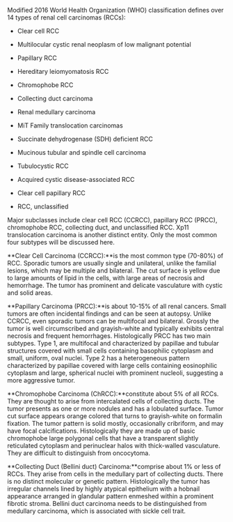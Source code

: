 Modified 2016 World Health Organization (WHO) classification defines over 14 types of renal cell carcinomas (RCCs):

- Clear cell RCC

- Multilocular cystic renal neoplasm of low malignant potential

- Papillary RCC

- Hereditary leiomyomatosis RCC

- Chromophobe RCC

- Collecting duct carcinoma

- Renal medullary carcinoma

- MiT Family translocation carcinomas

- Succinate dehydrogenase (SDH) deficient RCC

- Mucinous tubular and spindle cell carcinoma

- Tubulocystic RCC

- Acquired cystic disease-associated RCC

- Clear cell papillary RCC

- RCC, unclassified

Major subclasses include clear cell RCC (CCRCC), papillary RCC (PRCC), chromophobe RCC, collecting duct, and unclassified RCC. Xp11 translocation carcinoma is another distinct entity. Only the most common four subtypes will be discussed here.

**Clear Cell Carcinoma (CCRCC):**is the most common type (70-80%) of RCC. Sporadic tumors are usually single and unilateral, unlike the familial lesions, which may be multiple and bilateral. The cut surface is yellow due to large amounts of lipid in the cells, with large areas of necrosis and hemorrhage. The tumor has prominent and delicate vasculature with cystic and solid areas.

**Papillary Carcinoma (PRCC):**is about 10-15% of all renal cancers. Small tumors are often incidental findings and can be seen at autopsy. Unlike CCRCC, even sporadic tumors can be multifocal and bilateral. Grossly the tumor is well circumscribed and grayish-white and typically exhibits central necrosis and frequent hemorrhages. Histologically PRCC has two main subtypes. Type 1, are multifocal and characterized by papillae and tubular structures covered with small cells containing basophilic cytoplasm and small, uniform, oval nuclei. Type 2 has a heterogeneous pattern characterized by papillae covered with large cells containing eosinophilic cytoplasm and large, spherical nuclei with prominent nucleoli, suggesting a more aggressive tumor.

**Chromophobe Carcinoma (ChRCC):**constitute about 5% of all RCCs. They are thought to arise from intercalated cells of collecting ducts. The tumor presents as one or more nodules and has a lobulated surface. Tumor cut surface appears orange colored that turns to grayish-white on formalin fixation. The tumor pattern is solid mostly, occasionally cribriform, and may have focal calcifications. Histologically they are made up of basic chromophobe large polygonal cells that have a transparent slightly reticulated cytoplasm and perinuclear halos with thick-walled vasculature. They are difficult to distinguish from oncocytoma.

**Collecting Duct (Bellini duct) Carcinoma:**comprise about 1% or less of RCCs. They arise from cells in the medullary part of collecting ducts. There is no distinct molecular or genetic pattern. Histologically the tumor has irregular channels lined by highly atypical epithelium with a hobnail appearance arranged in glandular pattern enmeshed within a prominent fibrotic stroma. Bellini duct carcinoma needs to be distinguished from medullary carcinoma, which is associated with sickle cell trait.